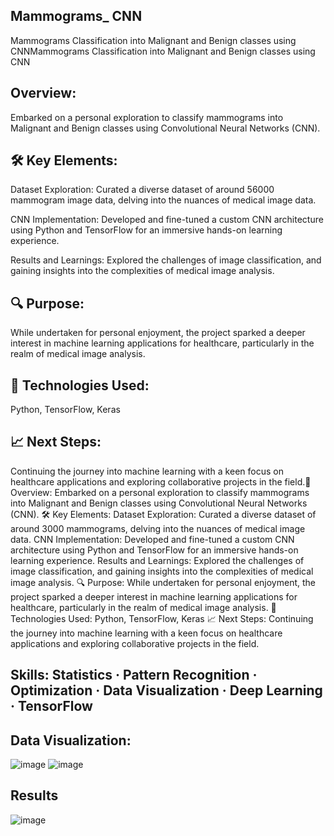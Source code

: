 ## Mammograms_ CNN
 Mammograms Classification into Malignant and Benign classes using CNNMammograms Classification into Malignant and Benign classes using CNN
## Overview:
Embarked on a personal exploration to classify mammograms into Malignant and Benign classes using Convolutional Neural Networks (CNN).

## 🛠️ Key Elements:

 Dataset Exploration: Curated a diverse dataset of around 56000 mammogram image data, delving into the nuances of medical image data.

 CNN Implementation: Developed and fine-tuned a custom CNN architecture using Python and TensorFlow for an immersive hands-on learning experience.

 Results and Learnings: Explored the challenges of image classification, and gaining insights into the complexities of medical image analysis.

## 🔍 Purpose:
While undertaken for personal enjoyment, the project sparked a deeper interest in machine learning applications for healthcare, particularly in the realm of medical image analysis.

## 🚀 Technologies Used:

 Python, TensorFlow, Keras

## 📈 Next Steps:
Continuing the journey into machine learning with a keen focus on healthcare applications and exploring collaborative projects in the field.📌 Overview: Embarked on a personal exploration to classify mammograms into Malignant and Benign classes using Convolutional Neural Networks (CNN). 🛠️ Key Elements: Dataset Exploration: Curated a diverse dataset of around 3000 mammograms, delving into the nuances of medical image data. CNN Implementation: Developed and fine-tuned a custom CNN architecture using Python and TensorFlow for an immersive hands-on learning experience. Results and Learnings: Explored the challenges of image classification, and gaining insights into the complexities of medical image analysis. 🔍 Purpose: While undertaken for personal enjoyment, the project sparked a deeper interest in machine learning applications for healthcare, particularly in the realm of medical image analysis. 🚀 Technologies Used: Python, TensorFlow, Keras 📈 Next Steps: Continuing the journey into machine learning with a keen focus on healthcare applications and exploring collaborative projects in the field.
 
## Skills: Statistics · Pattern Recognition · Optimization · Data Visualization · Deep Learning · TensorFlow

## Data Visualization:
![image](https://github.com/srithak1204/mammograms_cnn/assets/127855107/92cefba6-cd7d-445e-ab1a-4d3f2a0d0792)
![image](https://github.com/srithak1204/mammograms_cnn/assets/127855107/92052203-24ad-4ba2-bcb3-7e4612086bd5)
## Results
![image](https://github.com/srithak1204/mammograms_cnn/assets/127855107/6bf8fa78-a253-474d-808d-f04591a1f129)


